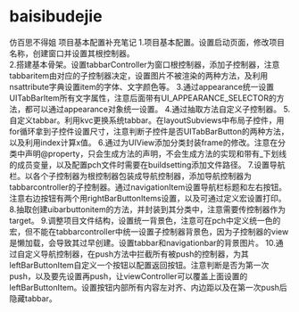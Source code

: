 # baisibudejie
仿百思不得姐
项目基本配置补充笔记
1.项目基本配置。设置启动页面，修改项目名称，创建窗口并设置其根控制器。	
2.搭建基本骨架。设置tabbarController为窗口根控制器，添加子控制器，注意tabbaritem由对应的子控制器决定，设置图片不被渲染的两种方法，及利用nsattribute字典设置item的字体、文字颜色等。	
3.通过appearance统一设置UITabBarItem所有文字属性，注意后面带有UI_APPEARANCE_SELECTOR的方法，都可以通过appearance对象统一设置。
4.通过抽取方法自定义子控制器。
5.自定义tabbar。利用kvc更换系统tabbar。在layoutSubviews中布局子控件，用for循环拿到子控件设置尺寸，注意判断子控件是否UITabBarButton的两种方法，以及利用index计算x值。
6.通过为UIView添加分类封装frame的修改。注意在分类中声明@property，只会生成方法的声明，不会生成方法的实现和带有_下划线的成员变量，以及配置pch文件时需要在buildsetting添加文件路径。
7.设置导航栏。以各个子控制器为根控制器包装成导航控制器，添加导航控制器为tabbarcontroller的子控制器。通过navigationItem设置导航栏标题和左右按钮。注意右边按钮有两个用rightBarButtonItems设置，以及可通过定义宏设置打印。
8.抽取创建uibarbuttonitem的方法，并封装到其分类中，注意需要传控制器作为target。
9.调整项目文件结构，设置统一背景色，注意可在pch中定义统一色的宏，但不能在tabbarcontroller中统一设置子控制器背景色，因为子控制器的view是懒加载，会导致其过早创建。设置tabbar和navigationbar的背景图片。
10.通过自定义导航控制器，在push方法中拦截所有被push的控制器，为其leftBarButtonItem自定义一个按钮以配置返回按钮。注意判断是否为第一次push，以及要先设置再push，让viewController可以覆盖上面设置的leftBarButtonItem。设置按钮内部所有内容左对齐、内边距以及在第一次push后隐藏tabbar。
